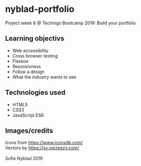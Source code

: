 # nyblad-portfolio
Project week 8 @ Technigo Bootcamp 2019: Build your portfolio

## Learning objectivs
- Web accessibility
- Cross browser testing
- Flexbox
- Resonsivness
- Follow a design
- What the industry wants to see

## Technologies used
- HTML5 <br>
- CSS3 <br>
- JavaScript ES6

## Images/credits
Icons from https://www.iconsdb.com/ <br>
Vectors by https://sv.vecteezy.com/
<br>
<br>
Sofie Nyblad 2019
